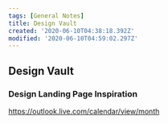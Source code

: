 ```yaml
---
tags: [General Notes]
title: Design Vault
created: '2020-06-10T04:38:18.392Z'
modified: '2020-06-10T04:59:02.297Z'
---
```


## Design Vault

### Design Landing Page Inspiration
https://outlook.live.com/calendar/view/month

